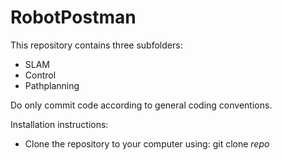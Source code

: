 # RobotPostman
This repository contains three subfolders:
  - SLAM
  - Control
  - Pathplanning
  
Do only commit code according to general coding conventions.

Installation instructions:
  - Clone the repository to your computer using:
	git clone *repo*
